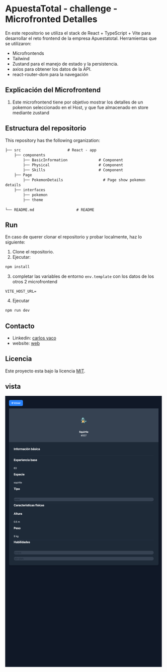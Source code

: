 
# ApuestaTotal - challenge - Microfronted Detalles

En este repositorio se utiliza el stack de React + TypeScript + Vite para desarrollar el reto frontend de la empresa Apuestatotal.
Herramientas que se utilizaron:
- Microfrontends
- Tailwind
- Zustand para el manejo de estado y la persistencia.
- axios para obtener los datos de la API.
- react-router-dom para la navegación


## Explicación del Microfrontend

1. Este microfrontend tiene por objetivo mostrar los detalles de un pokemon seleccionado en el Host, y que fue almacenado en store mediante zustand 

## Estructura del repositorio

This repository has the following  organization:

    ├── src                     # React - app
        ├── components
            ├── BasicInformation              # Component
            ├── Physical                      # Component
            ├── Skills                        # Component
        ├── Page
            ├── PokemonDetails                  # Page show pokemon details
        ├── interfaces
            ├── pokemon                  
            ├── theme                  
            
    └── README.md                   # README

## Run

En caso de querer clonar el repositorio y probar localmente, haz lo siguiente:

1. Clone el repositorio.
2. Ejecutar:

```bash
npm install
```

3.  completar las variables de entorno `env.template` con los datos de los otros 2 microfrontend
```
VITE_HOST_URL=

```
4. Ejecutar

```bash
npm run dev
```

## Contacto
* Linkedin: [carlos yaco](https://www.linkedin.com/in/carlos-yaco-tincusi/)
* website: [web](https://yacodev.com)

##  Licencia
Este proyecto esta bajo la licencia [MIT](/LICENCE).

## vista

![vista ](https://github.com/yacodev/test/blob/1c56988130d4a2fd777d107ec6f7a355de9c5f66/src/assets/details.png)